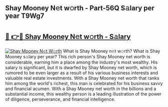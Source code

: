 ## Shay Mooney N𝚎t w𝚘rth - Part-56Q S𝚊lary per year T9Wg7

# <h2><a href="http://gc0eaf.nevu.top/?p=Shay+Mooney">🔗 👉🔴 Shay Mooney N𝚎t w𝚘rth - S𝚊lary</a></h2>

[![Shay Mooney N𝚎t W𝚘rth](https://i.imgur.com/Oavwk0R.jpeg)](http://gc0eaf.nevu.top/?p=Shay+Mooney)
What is Shay Mooney n𝚎t w𝚘rth? What is Shay Mooney s𝚊lary per year?
This rich person's Shay Mooney net worth is considerable, earning him a place among the industry's most wealthy. His salary is significant, but it is dwarfed by Shay Mooney net worth, which is rumored to be even larger as a result of his various business interests and valuable real estate investments. With a Shay Mooney net worth that ranks him among the world's richest, this man is celebrated for his business savvy and financial acumen. With a Shay Mooney net worth in the billions and a substantial income, this wealthy person is a leading illustration of the power of diligence, perseverance, and financial intelligence.
